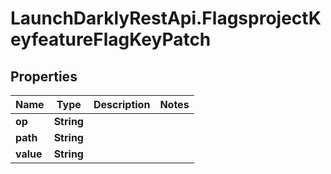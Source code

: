 # LaunchDarklyRestApi.FlagsprojectKeyfeatureFlagKeyPatch

## Properties
Name | Type | Description | Notes
------------ | ------------- | ------------- | -------------
**op** | **String** |  | 
**path** | **String** |  | 
**value** | **String** |  | 


